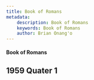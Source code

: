 ```yaml
---
title: Book of Romans
metadata:
    description: Book of Romans
    keywords: Book of Romans
    author: Brian Onang'o
---
```


#### Book of Romans

## 1959 Quater 1
